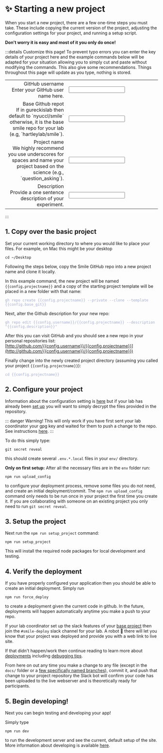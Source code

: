 <script setup>
import { reactive, computed } from 'vue'

const config = reactive({
    username: 'ghuser',
    projectname: 'my_cool_project',
    description: 'my new research project',
    base_git: 'nyuccl/smile'
})
</script>

<style lang="css">
.vp-doc  label {
    font-weight: bold;
    font-size: 1.1em;
    color: #42b883;
}
.vp-doc input {
    border: 1px;
    width: 100%;
    font-size: 1.1em;
    background-color: white;
    border: 1px solid #999;
    padding-left: 10px;
    color: rgb(84, 84, 84);
}
.form {
    width: 100%;
    border-collapse:collapse;
    border: 0px;
}

.label {
    text-align: right;
    border: none;
   
}
.data {
    width: 60%;
    border: none;
}
.vp-doc td {
    vertical-align:top;
    border: none;
    font-size: 1em;
}
.vp-doc tr {
    border: none;
    font-size: 1em;
}
</style>


# :sparkles: Starting a new project

When you start a new project, there are a few one-time steps you must take.
These include copying the current version
of the <SmileText/> project, adjusting the configuration settings for your project,
and running a setup script.

**Don't worry it is easy and most of it you only do once!**

:::details Customize this page!
To prevent typo errors you can enter the key details of your project here and the example commands
below will be adapted for your situation allowing you to simply cut and paste without modifying the commands.  This also give some recommendations.  Things throughout this page will update as you type, nothing is stored.

<table class="form">
    <tr>
        <td class="label">
            <label for="username">GitHub username</label><br>
            Enter your GitHub user name here. 
        </td>
        <td class="data">
            <input id="username" type="text" v-model="config.username" />
        </td>
    </tr>
    <tr>
        <td class="label">
            <label for="base_git">Base Github repot</label><br>
            If in gureckislab then default to `nyuccl/smile` otherwise, it is the base smile repo for your lab (e.g, `hartleylab/smile`).
        </td>
        <td class="data">
            <input id="base_git" type="text" v-model="config.base_git" />
        </td>
    </tr>
    <tr>
        <td class="label">
            <label for="projectname">Project name</label><br>
            We highly recommend you use underscores for spaces and name your project based on 
the science (e.g., `question_asking`).  
        </td>
        <td class="data">
            <input id="projectname" type="text" v-model="config.projectname" />
        </td>
    </tr>
    <tr>
        <td class="label">
            <label for="description">Description</label><br>
            Provide a one sentence description of your experiment. 
        </td>
        <td class="data">
            <input id="description" type="text" v-model="config.description" />
        </td>
    </tr>
</table>



:::




## 1. Copy over the basic project

Set your current working directory to where you would like to place your files.
For example, on Mac this might be your desktop

```
cd ~/Desktop
```

Following the steps below, copy the Smile GitHub repo into a new project name and clone it locally.


In this example command, the new project will be named `{{config.projectname}}` and a copy of the starting project template will be placed in a new folder with that name:


<div class="language-"><pre><code><span class="line"><span style="color:#A6ACCD">gh repo create {{config.projectname}} --private --clone --template {{config.base_git}}</span></span></code></pre></div>

Next, alter the Github description for your new repo:

<div class="language-"><pre><code><span class="line"><span style="color:#A6ACCD">gh repo edit {{config.username}}/{{config.projectname}} --description "{{config.description}}"</span></span></code></pre></div>


After this you can visit GitHub and you should see a new repo in your personal repositories list: [http://github.com/{{config.username}}/{{config.projectname}}](http://github.com/{{config.username}}/{{config.projectname}})

Finally change into the newly created project directory (assuming you called your project `{{config.projectname}}`):

<div class="language-"><pre><code><span class="line"><span style="color:#A6ACCD">cd {{config.projectname}}</span></span></code></pre></div>


## 2. Configure your project


Information about the configuration setting is [here](/configuration) but if your lab has already been [set up](/labconfig) you will want to 
simply decrypt the files provided in the repository.

::: danger Warning!
This will only work if you have first sent your lab coordinator your gpg key and waited for them to push a change to the <SmileText/> repo.  See instructions [here](/requirements#_3-request-access-to-the-shared-database-resources).
:::

To do this simply type: 

```
git secret reveal
```

this should create several `.env.*.local` files in your `env/` directory.

**Only on first setup:** After all the necessary files are in the `env` folder run:

```
npm run upload_config
```

to configure your deployment process, remove some files you do not need, and create an initial deployment/commit.  The `npm run upload_config` command only needs to be run once in your project the first time you create it.  If you are collaborating with someone on an existing project you only need to run `git secret reveal`.

## 3. Setup the project

Next run the `npm run setup_project` command:

```
npm run setup_project
```

This will install the required node packages for local development and testing.


## 4. Verify the deployment

If you have properly configured your application then you should be able to create an initial deployment.  Simply run

```
npm run force_deploy
```

to create a deployment given the current code in github.  In the future, deployments will happen automatically anytime you make a push to your repo.

If your lab coordinator set up the slack features of your [base project](/labconfig) then join the `#smile-deploy` slack channel for your lab.  A robot :robot: there will let you know that your project was deployed and provide you with a web link to live site.  

If that didn't happen/work then continue reading to learn more about [deployments](/deploying) including [debugging tips](/deploying#debugging-deployment-issues).

From here on out any time you make a change to any file (except in the `docs/` folder or a [few specifically named branches](/deploying#what-commits-trigger-a-deployment)), commit it, and push that change to your project repository the Slack bot will confirm your code has been uploaded to the live webserver and is theoretically ready for participants. 

## 5. Begin developing!

Next you can begin testing and developing your app!

Simply type

```
npm run dev
```

to run the development server and see the current, default setup of the site.  More information about developing is available [here](/developing).






